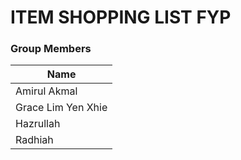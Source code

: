 # ITEM SHOPPING LIST FYP


### Group Members
| Name |
|---|
| Amirul Akmal |
| Grace Lim Yen Xhie |
| Hazrullah |
| Radhiah |